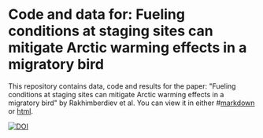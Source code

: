 Code and data for: Fueling conditions at staging sites can mitigate Arctic warming effects in a migratory bird
=======================
This repository contains data, code and results for the paper: "Fueling conditions at staging sites can mitigate Arctic warming effects in a migratory bird" by Rakhimberdiev et al.
You can view it in either 
#[markdown](https://github.com/eldarrak/Godwits_worms_and_climate_change/blob/master/code/All_code.rmd) or [html](http://htmlpreview.github.io/?https://github.com/eldarrak/Godwits_worms_and_climate_change/blob/master/code/All_code.html).

[![DOI](https://zenodo.org/badge/73089542.svg)](https://zenodo.org/badge/latestdoi/73089542)
